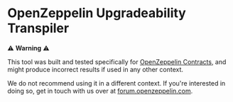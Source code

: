 # OpenZeppelin Upgradeability Transpiler

:warning: **Warning** :warning:

This tool was built and tested specifically for [OpenZeppelin Contracts](https://github.com/OpenZeppelin/openzeppelin-contracts), and might produce incorrect results if used in any other context.

We do not recommend using it in a different context. If you're interested in doing so, get in touch with us over at [forum.openzeppelin.com](https://forum.openzeppelin.com).
